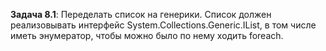 ﻿**Задача 8.1**:
	Переделать список на генерики.
	Список должен реализовывать интерфейс System.Collections.Generic.IList,
	в том числе иметь энумератор, чтобы можно было по нему ходить foreach.
